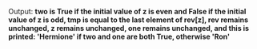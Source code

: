 Output: **two is True if the initial value of z is even and False if the initial value of z is odd, tmp is equal to the last element of rev[z], rev remains unchanged, z remains unchanged, one remains unchanged, and this is printed: 'Hermione' if two and one are both True, otherwise 'Ron'**